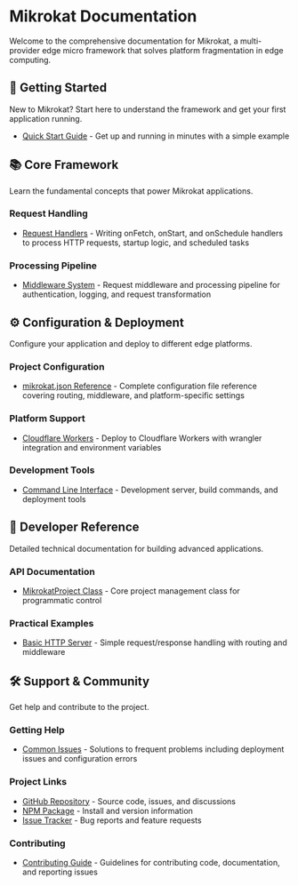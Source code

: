 # Mikrokat Documentation

Welcome to the comprehensive documentation for Mikrokat, a multi-provider edge micro framework that solves platform fragmentation in edge computing.

## 🚀 Getting Started

New to Mikrokat? Start here to understand the framework and get your first application running.

- [Quick Start Guide](./getting-started/quick-start.md) - Get up and running in minutes with a simple example

## 📚 Core Framework

Learn the fundamental concepts that power Mikrokat applications.

### Request Handling
- [Request Handlers](./core-concepts/handlers.md) - Writing onFetch, onStart, and onSchedule handlers to process HTTP requests, startup logic, and scheduled tasks

### Processing Pipeline
- [Middleware System](./core-concepts/middleware.md) - Request middleware and processing pipeline for authentication, logging, and request transformation

## ⚙️ Configuration & Deployment

Configure your application and deploy to different edge platforms.

### Project Configuration
- [mikrokat.json Reference](./configuration/mikrokat-json.md) - Complete configuration file reference covering routing, middleware, and platform-specific settings

### Platform Support
- [Cloudflare Workers](./platforms/cloudflare.md) - Deploy to Cloudflare Workers with wrangler integration and environment variables

### Development Tools
- [Command Line Interface](./cli/overview.md) - Development server, build commands, and deployment tools

## 🔧 Developer Reference

Detailed technical documentation for building advanced applications.

### API Documentation
- [MikrokatProject Class](./api/mikrokat-project.md) - Core project management class for programmatic control

### Practical Examples
- [Basic HTTP Server](./examples/basic-server.md) - Simple request/response handling with routing and middleware

## 🛠️ Support & Community

Get help and contribute to the project.

### Getting Help
- [Common Issues](./troubleshooting/common-issues.md) - Solutions to frequent problems including deployment issues and configuration errors

### Project Links
- [GitHub Repository](https://github.com/your-org/mikrokat) - Source code, issues, and discussions
- [NPM Package](https://www.npmjs.com/package/mikrokat) - Install and version information
- [Issue Tracker](https://github.com/your-org/mikrokat/issues) - Bug reports and feature requests

### Contributing
- [Contributing Guide](../CONTRIBUTING.md) - Guidelines for contributing code, documentation, and reporting issues